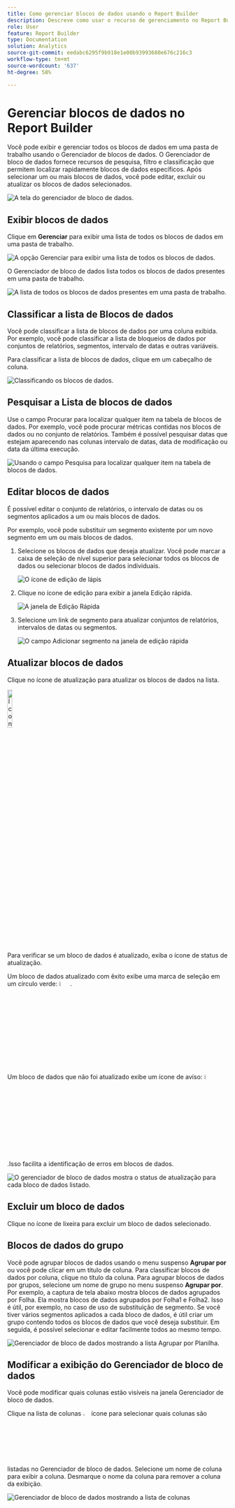 ```yaml
---
title: Como gerenciar blocos de dados usando o Report Builder
description: Descreve como usar o recurso de gerenciamento no Report Builder
role: User
feature: Report Builder
type: Documentation
solution: Analytics
source-git-commit: eedabc6295f9b918e1e00b93993680e676c216c3
workflow-type: tm+mt
source-wordcount: '637'
ht-degree: 58%

---
```


# Gerenciar blocos de dados no Report Builder

Você pode exibir e gerenciar todos os blocos de dados em uma pasta de trabalho usando o Gerenciador de blocos de dados. O Gerenciador de bloco de dados fornece recursos de pesquisa, filtro e classificação que permitem localizar rapidamente blocos de dados específicos. Após selecionar um ou mais blocos de dados, você pode editar, excluir ou atualizar os blocos de dados selecionados.

![A tela do gerenciador de bloco de dados.](./assets/image52.png)

## Exibir blocos de dados

Clique em **Gerenciar** para exibir uma lista de todos os blocos de dados em uma pasta de trabalho.


![A opção Gerenciar para exibir uma lista de todos os blocos de dados.](./assets/image53.png)

O Gerenciador de bloco de dados lista todos os blocos de dados presentes em uma pasta de trabalho. 

![A lista de todos os blocos de dados presentes em uma pasta de trabalho.](./assets/image52.png)

## Classificar a lista de Blocos de dados

Você pode classificar a lista de blocos de dados por uma coluna exibida. Por exemplo, você pode classificar a lista de bloqueios de dados por conjuntos de relatórios, segmentos, intervalo de datas e outras variáveis.

Para classificar a lista de blocos de dados, clique em um cabeçalho de coluna.

![Classificando os blocos de dados.](./assets/image54.png)

## Pesquisar a Lista de blocos de dados

Use o campo Procurar para localizar qualquer item na tabela de blocos de dados. Por exemplo, você pode procurar métricas contidas nos blocos de dados ou no conjunto de relatórios. Também é possível pesquisar datas que estejam aparecendo nas colunas intervalo de datas, data de modificação ou data da última execução.

![Usando o campo Pesquisa para localizar qualquer item na tabela de blocos de dados.](./assets/image55.png)

## Editar blocos de dados

É possível editar o conjunto de relatórios, o intervalo de datas ou os segmentos aplicados a um ou mais blocos de dados.

Por exemplo, você pode substituir um segmento existente por um novo segmento em um ou mais blocos de dados.

1. Selecione os blocos de dados que deseja atualizar. Você pode marcar a caixa de seleção de nível superior para selecionar todos os blocos de dados ou selecionar blocos de dados individuais.

   ![O ícone de edição de lápis](./assets/image56.png)

1. Clique no ícone de edição para exibir a janela Edição rápida.

   ![A janela de Edição Rápida](./assets/image58.png)

1. Selecione um link de segmento para atualizar conjuntos de relatórios, intervalos de datas ou segmentos.

   ![O campo Adicionar segmento na janela de edição rápida](./assets/image59.png)

## Atualizar blocos de dados

Clique no ícone de atualização para atualizar os blocos de dados na lista.

<img src="./assets/refresh-icon.png" width="15%" alt="Ícone Atualizar"/>

Para verificar se um bloco de dados é atualizado, exiba o ícone de status de atualização.

Um bloco de dados atualizado com êxito exibe uma marca de seleção em um círculo verde: <img src="./assets/refresh-success.png" width="5%" alt="Círculo verde com ícone de marca de seleção"/>.

Um bloco de dados que não foi atualizado exibe um ícone de aviso: <img src="./assets/refresh-failure.png" width="5%" alt="Ícone de triângulo vermelho com ponto de exclamação"/>.Isso facilita a identificação de erros em blocos de dados.


![O gerenciador de bloco de dados mostra o status de atualização para cada bloco de dados listado.](./assets/image512.png)

## Excluir um bloco de dados

Clique no ícone de lixeira para excluir um bloco de dados selecionado.

## Blocos de dados do grupo

Você pode agrupar blocos de dados usando o menu suspenso **Agrupar por** ou você pode clicar em um título de coluna. Para classificar blocos de dados por coluna, clique no título da coluna. Para agrupar blocos de dados por grupos, selecione um nome de grupo no menu suspenso **Agrupar por**. Por exemplo, a captura de tela abaixo mostra blocos de dados agrupados por Folha. Ela mostra blocos de dados agrupados por Folha1 e Folha2.  Isso é útil, por exemplo, no caso de uso de substituição de segmento. Se você tiver vários segmentos aplicados a cada bloco de dados, é útil criar um grupo contendo todos os blocos de dados que você deseja substituir. Em seguida, é possível selecionar e editar facilmente todos ao mesmo tempo.

![Gerenciador de bloco de dados mostrando a lista Agrupar por Planilha.](./assets/group-data-blocks.png)

## Modificar a exibição do Gerenciador de bloco de dados

Você pode modificar quais colunas estão visíveis na janela Gerenciador de bloco de dados.


Clique na lista de colunas <img src="./assets/image515.png" width="3%" alt="Ícone da lista de colunas"/> ícone para selecionar quais colunas são listadas no Gerenciador de bloco de dados. Selecione um nome de coluna para exibir a coluna. Desmarque o nome da coluna para remover a coluna da exibição.

![Gerenciador de bloco de dados mostrando a lista de colunas](./assets/image516.png)

